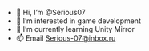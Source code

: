 - 👋 Hi, I’m @Serious07
- 👀 I’m interested in game development
- 🌱 I’m currently learning Unity Mirror
- 📫 Email Serious-07@inbox.ru

<!---
Serious07/Serious07 is a ✨ special ✨ repository because its `README.md` (this file) appears on your GitHub profile.
You can click the Preview link to take a look at your changes.
--->
